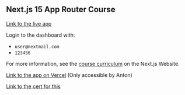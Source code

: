 ## Next.js 15 App Router Course

[Link to the live app](https://nextjs-15-course-xi.vercel.app/)

Login to the dashboard with:

- `user@nextmail.com`
- `123456`

For more information, see the [course curriculum](https://nextjs.org/learn) on the Next.js Website.

[Link to the app on Vercel](https://vercel.com/anton-neuholds-projects/nextjs-15-course) (Only accessible by Anton)

[Link to the cert for this](https://nextjs.org/learn/certificate?course=dashboard-app&user=96038&certId=dashboard-app-96038-1756671776303)
